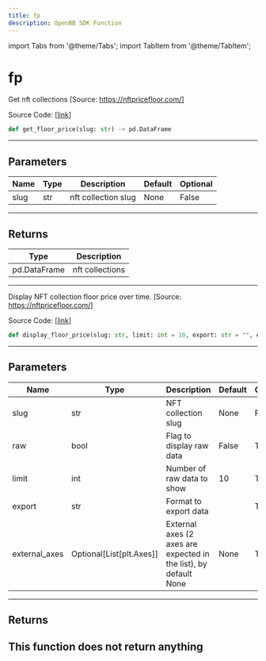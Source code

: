 ```yaml
---
title: fp
description: OpenBB SDK Function
---
```


import Tabs from '@theme/Tabs';
import TabItem from '@theme/TabItem';

# fp

<Tabs>
<TabItem value="model" label="Model" default>

Get nft collections [Source: https://nftpricefloor.com/]

Source Code: [[link](https://github.com/OpenBB-finance/OpenBBTerminal/tree/main/openbb_terminal/cryptocurrency/nft/nftpricefloor_model.py#L46)]
```python
def get_floor_price(slug: str) -> pd.DataFrame
```
---
## Parameters
| Name | Type | Description | Default | Optional |
| ---- | ---- | ----------- | ------- | -------- |
| slug | str | nft collection slug | None | False |

---
## Returns
| Type | Description |
| ---- | ----------- |
| pd.DataFrame | nft collections |
---


</TabItem>
<TabItem value="view" label="View">

Display NFT collection floor price over time. [Source: https://nftpricefloor.com/]

Source Code: [[link](https://github.com/OpenBB-finance/OpenBBTerminal/tree/main/openbb_terminal/cryptocurrency/nft/nftpricefloor_view.py#L88)]
```python
def display_floor_price(slug: str, limit: int = 10, export: str = "", external_axes: Optional[List[matplotlib.axes._axes.Axes]] = None, raw: bool = False) -> None
```
---
## Parameters
| Name | Type | Description | Default | Optional |
| ---- | ---- | ----------- | ------- | -------- |
| slug | str | NFT collection slug | None | False |
| raw | bool | Flag to display raw data | False | True |
| limit | int | Number of raw data to show | 10 | True |
| export | str | Format to export data |  | True |
| external_axes | Optional[List[plt.Axes]] | External axes (2 axes are expected in the list), by default None | None | True |

---
## Returns
This function does not return anything
---


</TabItem>
</Tabs>